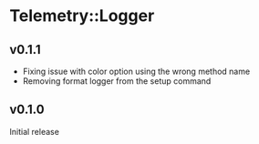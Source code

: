 # Telemetry::Logger

## v0.1.1
* Fixing issue with color option using the wrong method name
* Removing format logger from the setup command

## v0.1.0
Initial release